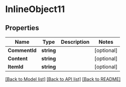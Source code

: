 # InlineObject11

## Properties

Name | Type | Description | Notes
------------ | ------------- | ------------- | -------------
**CommentId** | **string** |  | [optional] 
**Content** | **string** |  | [optional] 
**ItemId** | **string** |  | [optional] 

[[Back to Model list]](../README.md#documentation-for-models) [[Back to API list]](../README.md#documentation-for-api-endpoints) [[Back to README]](../README.md)


